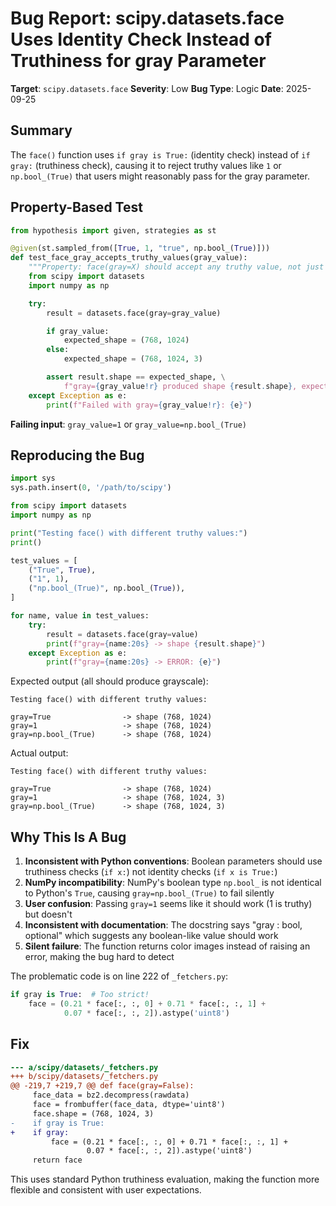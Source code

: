 # Bug Report: scipy.datasets.face Uses Identity Check Instead of Truthiness for gray Parameter

**Target**: `scipy.datasets.face`
**Severity**: Low
**Bug Type**: Logic
**Date**: 2025-09-25

## Summary

The `face()` function uses `if gray is True:` (identity check) instead of `if gray:` (truthiness check), causing it to reject truthy values like `1` or `np.bool_(True)` that users might reasonably pass for the gray parameter.

## Property-Based Test

```python
from hypothesis import given, strategies as st

@given(st.sampled_from([True, 1, "true", np.bool_(True)]))
def test_face_gray_accepts_truthy_values(gray_value):
    """Property: face(gray=X) should accept any truthy value, not just True."""
    from scipy import datasets
    import numpy as np

    try:
        result = datasets.face(gray=gray_value)

        if gray_value:
            expected_shape = (768, 1024)
        else:
            expected_shape = (768, 1024, 3)

        assert result.shape == expected_shape, \
            f"gray={gray_value!r} produced shape {result.shape}, expected {expected_shape}"
    except Exception as e:
        print(f"Failed with gray={gray_value!r}: {e}")
```

**Failing input**: `gray_value=1` or `gray_value=np.bool_(True)`

## Reproducing the Bug

```python
import sys
sys.path.insert(0, '/path/to/scipy')

from scipy import datasets
import numpy as np

print("Testing face() with different truthy values:")
print()

test_values = [
    ("True", True),
    ("1", 1),
    ("np.bool_(True)", np.bool_(True)),
]

for name, value in test_values:
    try:
        result = datasets.face(gray=value)
        print(f"gray={name:20s} -> shape {result.shape}")
    except Exception as e:
        print(f"gray={name:20s} -> ERROR: {e}")
```

Expected output (all should produce grayscale):
```
Testing face() with different truthy values:

gray=True                -> shape (768, 1024)
gray=1                   -> shape (768, 1024)
gray=np.bool_(True)      -> shape (768, 1024)
```

Actual output:
```
Testing face() with different truthy values:

gray=True                -> shape (768, 1024)
gray=1                   -> shape (768, 1024, 3)
gray=np.bool_(True)      -> shape (768, 1024, 3)
```

## Why This Is A Bug

1. **Inconsistent with Python conventions**: Boolean parameters should use truthiness checks (`if x:`) not identity checks (`if x is True:`)
2. **NumPy incompatibility**: NumPy's boolean type `np.bool_` is not identical to Python's `True`, causing `gray=np.bool_(True)` to fail silently
3. **User confusion**: Passing `gray=1` seems like it should work (1 is truthy) but doesn't
4. **Inconsistent with documentation**: The docstring says "gray : bool, optional" which suggests any boolean-like value should work
5. **Silent failure**: The function returns color images instead of raising an error, making the bug hard to detect

The problematic code is on line 222 of `_fetchers.py`:
```python
if gray is True:  # Too strict!
    face = (0.21 * face[:, :, 0] + 0.71 * face[:, :, 1] +
            0.07 * face[:, :, 2]).astype('uint8')
```

## Fix

```diff
--- a/scipy/datasets/_fetchers.py
+++ b/scipy/datasets/_fetchers.py
@@ -219,7 +219,7 @@ def face(gray=False):
     face_data = bz2.decompress(rawdata)
     face = frombuffer(face_data, dtype='uint8')
     face.shape = (768, 1024, 3)
-    if gray is True:
+    if gray:
         face = (0.21 * face[:, :, 0] + 0.71 * face[:, :, 1] +
                 0.07 * face[:, :, 2]).astype('uint8')
     return face
```

This uses standard Python truthiness evaluation, making the function more flexible and consistent with user expectations.
